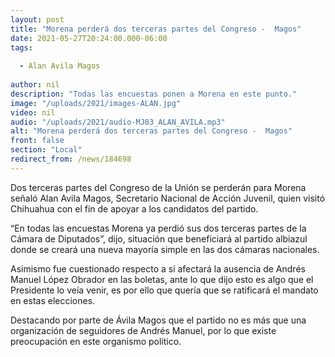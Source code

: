 ```yaml
---
layout: post
title: "Morena perderá dos terceras partes del Congreso -  Magos"
date: 2021-05-27T20:24:00.000-06:00
tags:
  
  - Alan Avila Magos
  
author: nil
description: "Todas las encuestas ponen a Morena en este punto."
image: "/uploads/2021/images-ALAN.jpg"
video: nil
audio: "/uploads/2021/audio-MJ03_ALAN_AVILA.mp3"
alt: "Morena perderá dos terceras partes del Congreso -  Magos"
front: false
section: "Local"
redirect_from: /news/184698
---
```


Dos terceras partes del Congreso de la Unión se perderán para Morena señaló Alan Avila Magos, Secretario Nacional de Acción Juvenil, quien visitó Chihuahua con el fin de apoyar a los candidatos del partido. 

“En todas las encuestas Morena ya perdió sus dos terceras partes de la Cámara de Diputados”, dijo, situación que beneficiará al partido albiazul donde se creará una nueva mayoría simple en las dos cámaras nacionales.

Asimismo fue cuestionado respecto a si afectará la ausencia de Andrés Manuel López Obrador en las boletas, ante lo que dijo esto es algo que el Presidente lo veía venir, es por ello que quería que se ratificará el mandato en estas elecciones. 

Destacando por parte de Ávila Magos que el partido no es más que una organización de seguidores de Andrés Manuel, por lo que existe preocupación en este organismo político.
